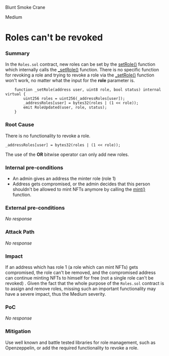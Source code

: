 Blunt Smoke Crane

Medium

# Roles can't be revoked

### Summary

In the ``Roles.sol`` contract, new roles can be set by the [setRole()](https://github.com/sherlock-audit/2024-08-winnables-raffles/blob/main/public-contracts/contracts/Roles.sol#L35-L37) function which internally calls the [_setRole()](https://github.com/sherlock-audit/2024-08-winnables-raffles/blob/main/public-contracts/contracts/Roles.sol#L29-L33) function. There is no specific function for revoking a role and trying to revoke a role via the [_setRole()](https://github.com/sherlock-audit/2024-08-winnables-raffles/blob/main/public-contracts/contracts/Roles.sol#L29-L33) function won't work, no matter what the input for the **role** parameter is. 

```solidity
    function _setRole(address user, uint8 role, bool status) internal virtual {
        uint256 roles = uint256(_addressRoles[user]);
        _addressRoles[user] = bytes32(roles | (1 << role));
        emit RoleUpdated(user, role, status);
    }
```

### Root Cause
There is no functionality to revoke a role.
```solidity
_addressRoles[user] = bytes32(roles | (1 << role));
```
The use of the **OR** bitwise operator can only add new roles.

### Internal pre-conditions
 - An admin gives an address the minter role (role 1)
 - Address gets compromised, or the admin decides that this person shouldn't be allowed to mint NFTs anymore by calling the [mint()](https://github.com/sherlock-audit/2024-08-winnables-raffles/blob/main/public-contracts/contracts/WinnablesTicket.sol#L182-L199) function.

### External pre-conditions

_No response_

### Attack Path

_No response_

### Impact

If an address which has role 1 (a role which can mint NFTs) gets compromised, the role can't be removed, and the compromised address can continue minting NFTs to himself for free (not a single role can't be revoked) . Given the fact that the whole purpose of the ``Roles.sol`` contract is to assign and remove roles, missing such an important functionality may have a severe impact, thus the Medium severity.

### PoC

_No response_

### Mitigation

Use well known and battle tested libraries for role management, such as Openzeppelin, or add the required functionality to revoke a role. 